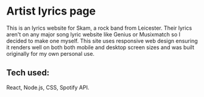 # Artist lyrics page

This is an lyrics website for Skam, a rock band from Leicester. Their lyrics aren't on any major song lyric website like Genius or Musixmatch so I decided to make one myself. This site uses responsive web design ensuring it renders well on both both mobile and desktop screen sizes and was built originally for my own personal use.

## Tech used:
React, Node.js, CSS, Spotify API.
